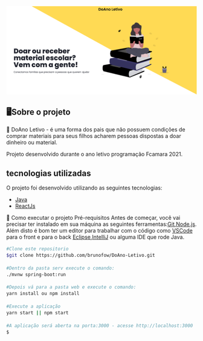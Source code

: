  
<img src= "web/public/Grupo Banner.png" >

<h2>🖥️Sobre o projeto</h2>
<p>📕 DoAno Letivo - é uma forma dos pais que não possuem condições de comprar materiais para seus filhos acharem pessoas dispostas a doar dinheiro ou material.</p>

<p>Projeto desenvolvido durante o ano letivo programação Fcamara 2021.</p>

## tecnologias utilizadas
O projeto foi desenvolvido utilizando as seguintes tecnologias:
- [Java](https://www.java.com/pt-BR/)
- [ReactJs](https://pt-br.reactjs.org/)

🚀 Como executar o projeto
Pré-requisitos
Antes de começar, você vai precisar ter instalado em sua máquina as seguintes ferramentas:[Git](https://git-scm.com/downloads),[Node.js](https://nodejs.org/en/). Além disto é bom ter um editor para trabalhar com o código como [VSCode](https://code.visualstudio.com/) para o front e para o back [Eclipse](https://spring.io/tools),[IntelliJ](https://www.jetbrains.com/pt-br/idea/download/#section=windows) ou alguma IDE que rode Java. 

```bash
#Clone este repositorio
$git clone https://github.com/brunofow/DoAno-Letivo.git

#Dentro da pasta serv execute o comando:
./mvnw spring-boot:run

#Depois vá para a pasta web e execute o comando:
yarn install ou npm install

#Execute a aplicação
yarn start || npm start

#A aplicação será aberta na porta:3000 - acesse http://localhost:3000
$
```
